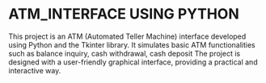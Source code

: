 # ATM_INTERFACE USING PYTHON
This project is an ATM (Automated Teller Machine) interface developed using Python and the Tkinter library. It simulates basic ATM functionalities such as balance inquiry, cash withdrawal, cash deposit The project is designed with a user-friendly graphical interface, providing a practical and interactive way.
